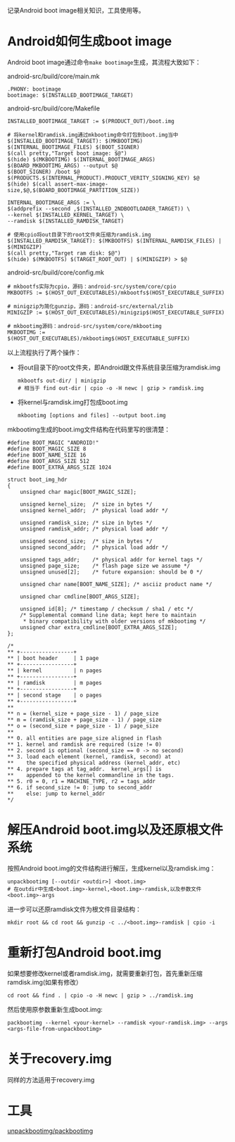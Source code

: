 记录Android boot image相关知识，工具使用等。

# Android如何生成boot image

Android boot image通过命令`make bootimage`生成，其流程大致如下：

android-src/build/core/main.mk

    .PHONY: bootimage
    bootimage: $(INSTALLED_BOOTIMAGE_TARGET)

android-src/build/core/Makefile

    INSTALLED_BOOTIMAGE_TARGET := $(PRODUCT_OUT)/boot.img

    # 将kernel和ramdisk.img通过mkbootimg命令打包到boot.img当中
    $(INSTALLED_BOOTIMAGE_TARGET): $(MKBOOTIMG) $(INTERNAL_BOOTIMAGE_FILES) $(BOOT_SIGNER)
    $(call pretty,"Target boot image: $@")
    $(hide) $(MKBOOTIMG) $(INTERNAL_BOOTIMAGE_ARGS) $(BOARD_MKBOOTIMG_ARGS) --output $@
    $(BOOT_SIGNER) /boot $@ $(PRODUCTS.$(INTERNAL_PRODUCT).PRODUCT_VERITY_SIGNING_KEY) $@
    $(hide) $(call assert-max-image-size,$@,$(BOARD_BOOTIMAGE_PARTITION_SIZE))

    INTERNAL_BOOTIMAGE_ARGS := \
    $(addprefix --second ,$(INSTALLED_2NDBOOTLOADER_TARGET)) \
    --kernel $(INSTALLED_KERNEL_TARGET) \
    --ramdisk $(INSTALLED_RAMDISK_TARGET)

    # 使用cpio将out目录下的root文件夹压缩为ramdisk.img
    $(INSTALLED_RAMDISK_TARGET): $(MKBOOTFS) $(INTERNAL_RAMDISK_FILES) | $(MINIGZIP)
    $(call pretty,"Target ram disk: $@")
    $(hide) $(MKBOOTFS) $(TARGET_ROOT_OUT) | $(MINIGZIP) > $@

android-src/build/core/config.mk

    # mkbootfs实际为cpio，源码：android-src/system/core/cpio
    MKBOOTFS := $(HOST_OUT_EXECUTABLES)/mkbootfs$(HOST_EXECUTABLE_SUFFIX)

    # minigzip为简化gunzip，源码：android-src/external/zlib
    MINIGZIP := $(HOST_OUT_EXECUTABLES)/minigzip$(HOST_EXECUTABLE_SUFFIX)

    # mkbootimg源码：android-src/system/core/mkbootimg
    MKBOOTIMG := $(HOST_OUT_EXECUTABLES)/mkbootimg$(HOST_EXECUTABLE_SUFFIX)

以上流程执行了两个操作：

*   将out目录下的root文件夹，即Android跟文件系统目录压缩为ramdisk.img

        mkbootfs out-dir/ | minigzip
        # 相当于 find out-dir | cpio -o -H newc | gzip > ramdisk.img

*   将kernel与ramdisk.img打包成boot.img

        mkbootimg [options and files] --output boot.img

mkbootimg生成的boot.img文件结构在代码里写的很清楚：

    #define BOOT_MAGIC "ANDROID!"
    #define BOOT_MAGIC_SIZE 8
    #define BOOT_NAME_SIZE 16
    #define BOOT_ARGS_SIZE 512
    #define BOOT_EXTRA_ARGS_SIZE 1024

    struct boot_img_hdr
    {
        unsigned char magic[BOOT_MAGIC_SIZE];

        unsigned kernel_size;  /* size in bytes */
        unsigned kernel_addr;  /* physical load addr */

        unsigned ramdisk_size; /* size in bytes */
        unsigned ramdisk_addr; /* physical load addr */

        unsigned second_size;  /* size in bytes */
        unsigned second_addr;  /* physical load addr */

        unsigned tags_addr;    /* physical addr for kernel tags */
        unsigned page_size;    /* flash page size we assume */
        unsigned unused[2];    /* future expansion: should be 0 */

        unsigned char name[BOOT_NAME_SIZE]; /* asciiz product name */

        unsigned char cmdline[BOOT_ARGS_SIZE];

        unsigned id[8]; /* timestamp / checksum / sha1 / etc */
        /* Supplemental command line data; kept here to maintain
         * binary compatibility with older versions of mkbootimg */
        unsigned char extra_cmdline[BOOT_EXTRA_ARGS_SIZE];
    };

    /*
    ** +-----------------+
    ** | boot header     | 1 page
    ** +-----------------+
    ** | kernel          | n pages
    ** +-----------------+
    ** | ramdisk         | m pages
    ** +-----------------+
    ** | second stage    | o pages
    ** +-----------------+
    **
    ** n = (kernel_size + page_size - 1) / page_size
    ** m = (ramdisk_size + page_size - 1) / page_size
    ** o = (second_size + page_size - 1) / page_size
    **
    ** 0. all entities are page_size aligned in flash
    ** 1. kernel and ramdisk are required (size != 0)
    ** 2. second is optional (second_size == 0 -> no second)
    ** 3. load each element (kernel, ramdisk, second) at
    **    the specified physical address (kernel_addr, etc)
    ** 4. prepare tags at tag_addr.  kernel_args[] is
    **    appended to the kernel commandline in the tags.
    ** 5. r0 = 0, r1 = MACHINE_TYPE, r2 = tags_addr
    ** 6. if second_size != 0: jump to second_addr
    **    else: jump to kernel_addr
    */

# 解压Android boot.img以及还原根文件系统

按照Android boot.img的文件结构进行解压，生成kernel以及ramdisk.img：

    unpackbootimg [--outdir <outdir>] <boot.img>
    # 在outdir中生成<boot.img>-kernel,<boot.img>-ramdisk,以及参数文件<boot.img>-args

进一步可以还原ramdisk文件为根文件目录结构：

    mkdir root && cd root && gunzip -c ../<boot.img>-ramdisk | cpio -i

# 重新打包Android boot.img

如果想要修改kernel或者ramdisk.img，就需要重新打包，首先重新压缩ramdisk.img(如果有修改）

    cd root && find . | cpio -o -H newc | gzip > ../ramdisk.img

然后使用原参数重新生成boot.img:

    packbootimg --kernel <your-kernel> --ramdisk <your-ramdisk.img> --args <args-file-from-unpackbootimg>

# 关于recovery.img

同样的方法适用于recovery.img

# 工具

[unpackbootimg/packbootimg](http://www.github.com/niejuhu/mytools)
